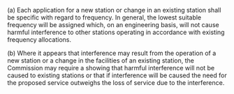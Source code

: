 (a) Each application for a new station or change in an existing station shall be specific with regard to frequency. In general, the lowest suitable frequency will be assigned which, on an engineering basis, will not cause harmful interference to other stations operating in accordance with existing frequency allocations.

(b) Where it appears that interference may result from the operation of a new station or a change in the facilities of an existing station, the Commission may require a showing that harmful interference will not be caused to existing stations or that if interference will be caused the need for the proposed service outweighs the loss of service due to the interference.

